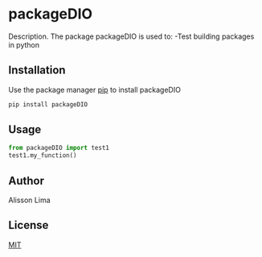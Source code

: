 # packageDIO

Description. 
The package packageDIO is used to:
	-Test building packages in python

## Installation

Use the package manager [pip](https://pip.pypa.io/en/stable/) to install packageDIO

```bash
pip install packageDIO
```

## Usage

```python
from packageDIO import test1
test1.my_function()
```

## Author
Alisson Lima

## License
[MIT](https://choosealicense.com/licenses/mit/)

